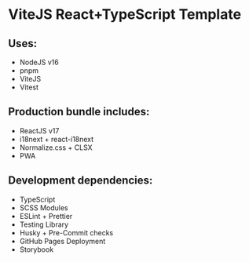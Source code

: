 # ViteJS React+TypeScript Template

## Uses:
* NodeJS v16
* pnpm
* ViteJS
* Vitest

## Production bundle includes:

* ReactJS v17
* i18next + react-i18next
* Normalize.css + CLSX
* PWA

## Development dependencies:

* TypeScript
* SCSS Modules
* ESLint + Prettier
* Testing Library
* Husky + Pre-Commit checks
* GitHub Pages Deployment
* Storybook
